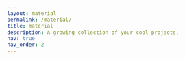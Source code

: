 ```yaml
---
layout: material
permalink: /material/
title: material
description: A growing collection of your cool projects.
nav: true
nav_order: 2
---
```

